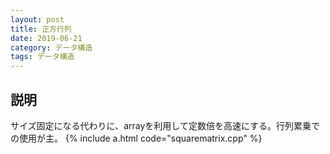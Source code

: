 ```yaml
---
layout: post
title: 正方行列
date: 2019-06-21
category: データ構造
tags: データ構造
---
```


## 説明
サイズ固定になる代わりに、arrayを利用して定数倍を高速にする。行列累乗での使用が主。
{% include a.html code="squarematrix.cpp" %}